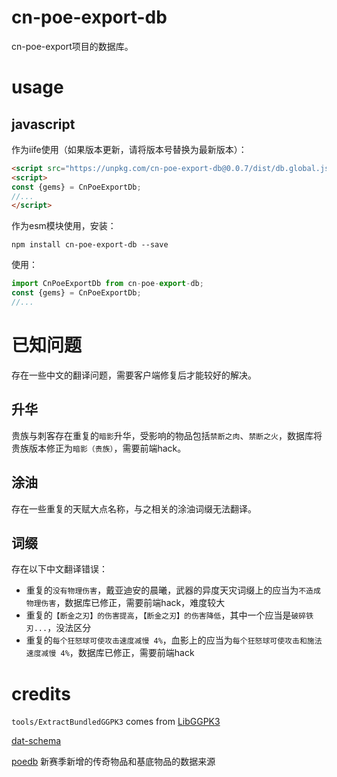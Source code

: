 # cn-poe-export-db

cn-poe-export项目的数据库。

# usage

## javascript

作为iife使用（如果版本更新，请将版本号替换为最新版本）：
```html
<script src="https://unpkg.com/cn-poe-export-db@0.0.7/dist/db.global.js"></script>
<script>
const {gems} = CnPoeExportDb;
//...
</script>
```
作为esm模块使用，安装：
```
npm install cn-poe-export-db --save
```
使用：
```js
import CnPoeExportDb from cn-poe-export-db;
const {gems} = CnPoeExportDb;
//...
```

# 已知问题

存在一些中文的翻译问题，需要客户端修复后才能较好的解决。

## 升华

贵族与刺客存在重复的`暗影`升华，受影响的物品包括`禁断之肉`、`禁断之火`，数据库将贵族版本修正为`暗影（贵族）`，需要前端hack。

## 涂油

存在一些重复的天赋大点名称，与之相关的涂油词缀无法翻译。

## 词缀

存在以下中文翻译错误：

- 重复的`没有物理伤害`，戴亚迪安的晨曦，武器的异度天灾词缀上的应当为`不造成物理伤害`，数据库已修正，需要前端hack，难度较大
- 重复的`【断金之刃】的伤害提高`，`【断金之刃】的伤害降低`，其中一个应当是`破碎铁刃...`，没法区分
- 重复的`每个狂怒球可使攻击速度减慢 4%`，血影上的应当为`每个狂怒球可使攻击和施法速度减慢 4%`，数据库已修正，需要前端hack

# credits

`tools/ExtractBundledGGPK3` comes from [LibGGPK3](https://github.com/aianlinb/LibGGPK3)

[dat-schema](https://github.com/poe-tool-dev/dat-schema)

[poedb](https://poedb.tw/) 新赛季新增的传奇物品和基底物品的数据来源